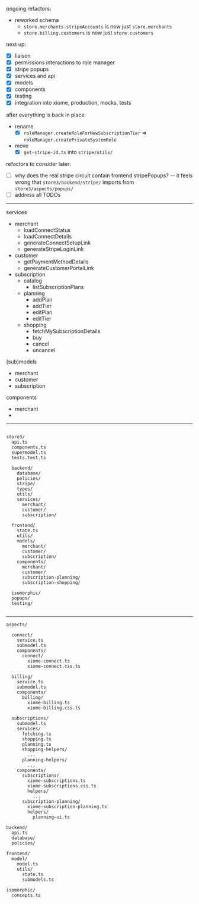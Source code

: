
ongoing refactors:
- reworked schema
  - `store.merchants.stripeAccounts` is now just `store.merchants`
  - `store.billing.customers` is now just `store.customers`

next up:
- [x] liaison
- [x] permissions interactions to role manager
- [x] stripe popups
- [x] services and api
- [x] models
- [x] components
- [x] testing
- [x] integration into xiome, production, mocks, tests

after everything is back in place:
- rename
  - [x] `roleManager.createRoleForNewSubscriptionTier` => `roleManager.createPrivateSystemRole`
- move
  - [x] `get-stripe-id.ts` into `stripe/utils/`

refactors to consider later:
- [ ] why does the real stripe circuit contain frontend stripePopups? -- it feels wrong that `store3/backend/stripe/` imports from `store3/aspects/popups/`
- [ ] address all TODOs

------


services
- merchant
  - loadConnectStatus
  - loadConnectDetails
  - generateConnectSetupLink
  - generateStripeLoginLink
- customer
  - getPaymentMethodDetails
  - generateCustomerPortalLink
- subscription
  - catalog
    - listSubscriptionPlans
  - planning
    - addPlan
    - addTier
    - editPlan
    - editTier
  - shopping
    - fetchMySubscriptionDetails
    - buy
    - cancel
    - uncancel

(sub)models
- merchant
- customer
- subscription

components
- merchant
- 

------

```

store3/
  api.ts
  components.ts
  supermodel.ts
  tests.test.ts

  backend/
    database/
    policies/
    stripe/
    types/
    utils/
    services/
      merchant/
      customer/
      subscription/

  frontend/
    state.ts
    utils/
    models/
      merchant/
      customer/
      subscription/
    components/
      merchant/
      customer/
      subscription-planning/
      subscription-shopping/

  isomorphic/
  popups/
  testing/
  

```

------

```
aspects/

  connect/
    service.ts
    submodel.ts
    components/
      connect/
        xiome-connect.ts
        xiome-connect.css.ts

  billing/
    service.ts
    submodel.ts
    components/
      billing/
        xiome-billing.ts
        xiome-billing.css.ts

  subscriptions/
    submodel.ts
    services/
      fetching.ts
      shopping.ts
      planning.ts
      shopping-helpers/
        ...
      planning-helpers/
        ...
    components/
      subscriptions/
        xiome-subscriptions.ts
        xiome-subscriptions.css.ts
        helpers/
          ...
      subscription-planning/
        xiome-subscription-planning.ts
        helpers/
          planning-ui.ts

backend/
  api.ts
  database/
  policies/

frontend/
  model/
    model.ts
    utils/
      state.ts
      submodels.ts

isomorphic/
  concepts.ts
```

